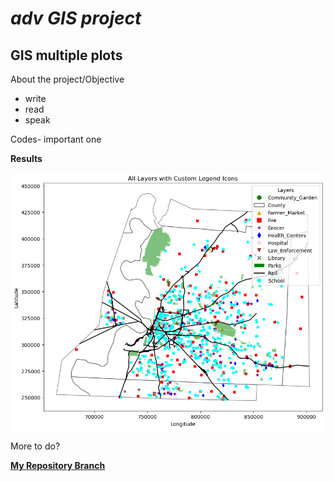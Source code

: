 # *adv GIS project*
## **GIS multiple plots**

About the project/Objective
- write
- read
- speak

Codes- important one

**Results** 

![graphic](images/Project_plot.png)

More to do?



[**My Repository Branch**](https://github.com/KarinaAnzar/GIS_Plotting.git)
